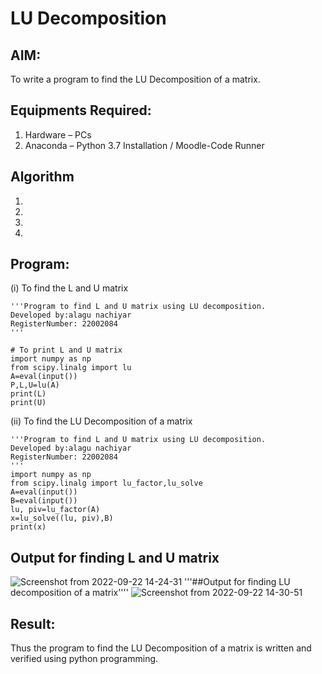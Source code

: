 # LU Decomposition 

## AIM:
To write a program to find the LU Decomposition of a matrix.

## Equipments Required:
1. Hardware – PCs
2. Anaconda – Python 3.7 Installation / Moodle-Code Runner

## Algorithm
1. 
2. 
3. 
4. 

## Program:
(i) To find the L and U matrix
```
'''Program to find L and U matrix using LU decomposition.
Developed by:alagu nachiyar 
RegisterNumber: 22002084
'''

# To print L and U matrix
import numpy as np
from scipy.linalg import lu
A=eval(input())
P,L,U=lu(A)
print(L)
print(U)

```
(ii) To find the LU Decomposition of a matrix
```
'''Program to find L and U matrix using LU decomposition.
Developed by:alagu nachiyar 
RegisterNumber: 22002084
'''
import numpy as np
from scipy.linalg import lu_factor,lu_solve
A=eval(input())
B=eval(input())
lu, piv=lu_factor(A)
x=lu_solve((lu, piv),B)
print(x)
```

## Output for finding  L and U matrix
![Screenshot from 2022-09-22 14-24-31](https://user-images.githubusercontent.com/113497340/191705156-9f253fa2-18e4-4d9f-a017-2756f4ebec98.png)
'''##Output for finding LU decomposition of a matrix''''
![Screenshot from 2022-09-22 14-30-51](https://user-images.githubusercontent.com/113497340/191705296-6f00dfba-2874-41bd-9a55-9f7fd75b328a.png)



## Result:
Thus the program to find the LU Decomposition of a matrix is written and verified using python programming.

